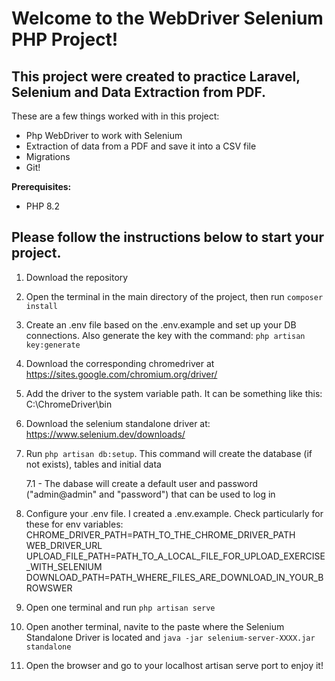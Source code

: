 
# Welcome to the WebDriver Selenium PHP Project!

## This project were created to practice Laravel, Selenium and Data Extraction from PDF. 
These are a few things worked with in this project:
- Php WebDriver to work with Selenium
- Extraction of data from a PDF and save it into a CSV file
- Migrations
- Git!

**Prerequisites:**
- PHP 8.2
  

## Please follow the instructions below to start your project.

1) Download the repository

2) Open the terminal in the main directory of the project, then run  `composer install`

3) Create an .env file based on the .env.example and set up your DB connections. Also generate the key with the command: `php artisan key:generate`

4) Download the corresponding chromedriver at https://sites.google.com/chromium.org/driver/

5) Add the driver to the system variable path. It can be something like this: C:\ChromeDriver\bin

6) Download the selenium standalone driver at: https://www.selenium.dev/downloads/

7) Run `php artisan db:setup`. This command will create the database (if not exists), tables and initial data

    7.1 - The dabase will create a default user and password ("admin@admin" and "password") that can be used to log in

8) Configure your .env file. I created a .env.example. Check particularly for these for env variables: 
	CHROME_DRIVER_PATH=PATH_TO_THE_CHROME_DRIVER_PATH
	WEB_DRIVER_URL
	UPLOAD_FILE_PATH=PATH_TO_A_LOCAL_FILE_FOR_UPLOAD_EXERCISE_WITH_SELENIUM
	DOWNLOAD_PATH=PATH_WHERE_FILES_ARE_DOWNLOAD_IN_YOUR_BROWSWER

9)  Open one terminal and run `php artisan serve` 

10) Open another terminal, navite to the paste where the Selenium Standalone Driver is located and `java -jar selenium-server-XXXX.jar standalone`

11) Open the browser and go to your localhost artisan serve port to enjoy it! 
